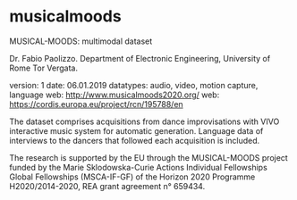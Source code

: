 # musicalmoods
MUSICAL-MOODS: multimodal dataset

Dr. Fabio Paolizzo. Department of Electronic Engineering, University of Rome Tor Vergata.


version: 1
date: 06.01.2019
datatypes: audio, video, motion capture, language
web: http://www.musicalmoods2020.org/
web: https://cordis.europa.eu/project/rcn/195788/en


The dataset comprises acquisitions from dance improvisations with VIVO interactive music system for automatic generation. Language data of interviews to the dancers that followed each acquisition is included.

The research is supported by the EU through the MUSICAL-MOODS project funded by the Marie Sklodowska-Curie Actions Individual Fellowships Global Fellowships (MSCA-IF-GF) of the Horizon 2020 Programme H2020/2014-2020, REA grant agreement n° 659434.
